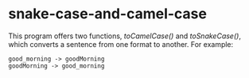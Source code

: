# snake-case-and-camel-case

This program offers two functions, *toCamelCase()* and *toSnakeCase()*, which converts a sentence from one 
format to another. For example:

    good_morning -> goodMorning
    goodMorning -> good_morning